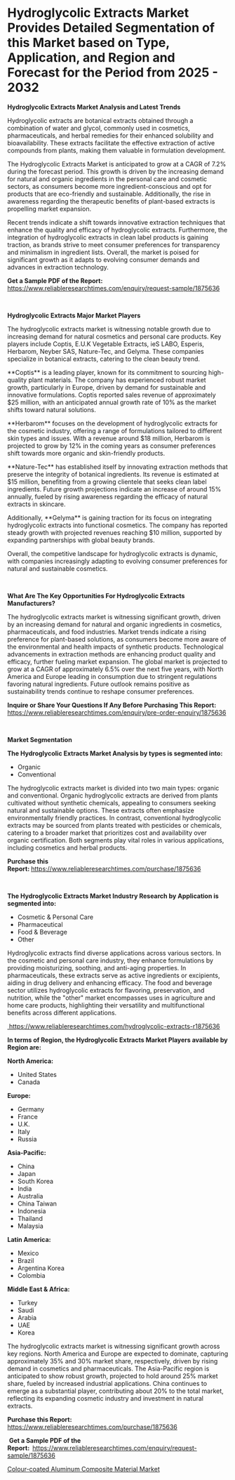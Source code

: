 <p><h1>Hydroglycolic Extracts Market Provides Detailed Segmentation of this Market based on Type, Application, and Region and Forecast for the Period from 2025 - 2032</h1></p><p><strong>Hydroglycolic Extracts Market Analysis and Latest Trends</strong></p>
<p><p>Hydroglycolic extracts are botanical extracts obtained through a combination of water and glycol, commonly used in cosmetics, pharmaceuticals, and herbal remedies for their enhanced solubility and bioavailability. These extracts facilitate the effective extraction of active compounds from plants, making them valuable in formulation development.</p><p>The Hydroglycolic Extracts Market is anticipated to grow at a CAGR of 7.2% during the forecast period. This growth is driven by the increasing demand for natural and organic ingredients in the personal care and cosmetic sectors, as consumers become more ingredient-conscious and opt for products that are eco-friendly and sustainable. Additionally, the rise in awareness regarding the therapeutic benefits of plant-based extracts is propelling market expansion.</p><p>Recent trends indicate a shift towards innovative extraction techniques that enhance the quality and efficacy of hydroglycolic extracts. Furthermore, the integration of hydroglycolic extracts in clean label products is gaining traction, as brands strive to meet consumer preferences for transparency and minimalism in ingredient lists. Overall, the market is poised for significant growth as it adapts to evolving consumer demands and advances in extraction technology.</p></p>
<p><strong>Get a Sample PDF of the Report:&nbsp;</strong> <a href="https://www.reliableresearchtimes.com/enquiry/request-sample/1875636?utm_campaign=3190&utm_medium=2&utm_source=Github&utm_content=ia&utm_term=03042025&utm_id=hydroglycolic-extracts">https://www.reliableresearchtimes.com/enquiry/request-sample/1875636</a></p>
<p>&nbsp;</p>
<p><strong>Hydroglycolic Extracts Major Market Players</strong></p>
<p><p>The hydroglycolic extracts market is witnessing notable growth due to increasing demand for natural cosmetics and personal care products. Key players include Coptis, E.U.K Vegetable Extracts, ieS LABO, Esperis, Herbarom, Neyber SAS, Nature-Tec, and Gelyma. These companies specialize in botanical extracts, catering to the clean beauty trend.</p><p>**Coptis** is a leading player, known for its commitment to sourcing high-quality plant materials. The company has experienced robust market growth, particularly in Europe, driven by demand for sustainable and innovative formulations. Coptis reported sales revenue of approximately $25 million, with an anticipated annual growth rate of 10% as the market shifts toward natural solutions.</p><p>**Herbarom** focuses on the development of hydroglycolic extracts for the cosmetic industry, offering a range of formulations tailored to different skin types and issues. With a revenue around $18 million, Herbarom is projected to grow by 12% in the coming years as consumer preferences shift towards more organic and skin-friendly products.</p><p>**Nature-Tec** has established itself by innovating extraction methods that preserve the integrity of botanical ingredients. Its revenue is estimated at $15 million, benefiting from a growing clientele that seeks clean label ingredients. Future growth projections indicate an increase of around 15% annually, fueled by rising awareness regarding the efficacy of natural extracts in skincare.</p><p>Additionally, **Gelyma** is gaining traction for its focus on integrating hydroglycolic extracts into functional cosmetics. The company has reported steady growth with projected revenues reaching $10 million, supported by expanding partnerships with global beauty brands.</p><p>Overall, the competitive landscape for hydroglycolic extracts is dynamic, with companies increasingly adapting to evolving consumer preferences for natural and sustainable cosmetics.</p></p>
<p>&nbsp;</p>
<p><strong>What Are The Key Opportunities For Hydroglycolic Extracts Manufacturers?</strong></p>
<p><p>The hydroglycolic extracts market is witnessing significant growth, driven by an increasing demand for natural and organic ingredients in cosmetics, pharmaceuticals, and food industries. Market trends indicate a rising preference for plant-based solutions, as consumers become more aware of the environmental and health impacts of synthetic products. Technological advancements in extraction methods are enhancing product quality and efficacy, further fueling market expansion. The global market is projected to grow at a CAGR of approximately 6.5% over the next five years, with North America and Europe leading in consumption due to stringent regulations favoring natural ingredients. Future outlook remains positive as sustainability trends continue to reshape consumer preferences.</p></p>
<p><strong>Inquire or Share Your Questions If Any Before Purchasing This Report:</strong> <a href="https://www.reliableresearchtimes.com/enquiry/pre-order-enquiry/1875636?utm_campaign=3190&utm_medium=2&utm_source=Github&utm_content=ia&utm_term=03042025&utm_id=hydroglycolic-extracts">https://www.reliableresearchtimes.com/enquiry/pre-order-enquiry/1875636</a></p>
<p>&nbsp;</p>
<p><strong>Market Segmentation</strong></p>
<p><strong>The Hydroglycolic Extracts Market Analysis by types is segmented into:</strong></p>
<p><ul><li>Organic</li><li>Conventional</li></ul></p>
<p><p>The hydroglycolic extracts market is divided into two main types: organic and conventional. Organic hydroglycolic extracts are derived from plants cultivated without synthetic chemicals, appealing to consumers seeking natural and sustainable options. These extracts often emphasize environmentally friendly practices. In contrast, conventional hydroglycolic extracts may be sourced from plants treated with pesticides or chemicals, catering to a broader market that prioritizes cost and availability over organic certification. Both segments play vital roles in various applications, including cosmetics and herbal products.</p></p>
<p><strong>Purchase this Report:&nbsp;</strong><a href="https://www.reliableresearchtimes.com/purchase/1875636?utm_campaign=3190&utm_medium=2&utm_source=Github&utm_content=ia&utm_term=03042025&utm_id=hydroglycolic-extracts">https://www.reliableresearchtimes.com/purchase/1875636</a></p>
<p>&nbsp;</p>
<p><strong>The Hydroglycolic Extracts Market Industry Research by Application is segmented into:</strong></p>
<p><ul><li>Cosmetic & Personal Care</li><li>Pharmaceutical</li><li>Food & Beverage</li><li>Other</li></ul></p>
<p><p>Hydroglycolic extracts find diverse applications across various sectors. In the cosmetic and personal care industry, they enhance formulations by providing moisturizing, soothing, and anti-aging properties. In pharmaceuticals, these extracts serve as active ingredients or excipients, aiding in drug delivery and enhancing efficacy. The food and beverage sector utilizes hydroglycolic extracts for flavoring, preservation, and nutrition, while the "other" market encompasses uses in agriculture and home care products, highlighting their versatility and multifunctional benefits across different applications.</p></p>
<p><a href="https://www.reliableresearchtimes.com/hydroglycolic-extracts-r1875636?utm_campaign=3190&utm_medium=2&utm_source=Github&utm_content=ia&utm_term=03042025&utm_id=hydroglycolic-extracts">&nbsp;https://www.reliableresearchtimes.com/hydroglycolic-extracts-r1875636</a></p>
<p><strong>In terms of Region, the Hydroglycolic Extracts Market Players available by Region are:</strong></p>
<p>
    <p> <strong> North America: </strong>
        <ul>
            <li>United States</li>
            <li>Canada</li>
        </ul>
        </p> 
    <p> <strong> Europe: </strong>
        <ul>
            <li>Germany</li>
            <li>France</li>
            <li>U.K.</li>
            <li>Italy</li>
            <li>Russia</li>
        </ul>
        </p> 
    <p> <strong> Asia-Pacific: </strong>
        <ul>
            <li>China</li>
            <li>Japan</li>
            <li>South Korea</li>
            <li>India</li>
            <li>Australia</li>
            <li>China Taiwan</li>
            <li>Indonesia</li>
            <li>Thailand</li>
            <li>Malaysia</li>
        </ul>
        </p> 
    <p> <strong> Latin America: </strong>
        <ul>
            <li>Mexico</li>
            <li>Brazil</li>
            <li>Argentina Korea</li>
            <li>Colombia</li>
        </ul>
        </p> 
    <p> <strong> Middle East & Africa: </strong>
        <ul>
            <li>Turkey</li>
            <li>Saudi</li>
            <li>Arabia</li>
            <li>UAE</li>
            <li>Korea</li>
        </ul>
    </p>
    </p>
<p><p>The hydroglycolic extracts market is witnessing significant growth across key regions. North America and Europe are expected to dominate, capturing approximately 35% and 30% market share, respectively, driven by rising demand in cosmetics and pharmaceuticals. The Asia-Pacific region is anticipated to show robust growth, projected to hold around 25% market share, fueled by increased industrial applications. China continues to emerge as a substantial player, contributing about 20% to the total market, reflecting its expanding cosmetic industry and investment in natural extracts.</p></p>
<p><strong>Purchase this Report: </strong><a href="https://www.reliableresearchtimes.com/purchase/1875636?utm_campaign=3190&utm_medium=2&utm_source=Github&utm_content=ia&utm_term=03042025&utm_id=hydroglycolic-extracts">https://www.reliableresearchtimes.com/purchase/1875636</a></p>
<p>&nbsp;<strong>Get a Sample PDF of the Report:&nbsp;&nbsp;</strong><a href="https://www.reliableresearchtimes.com/enquiry/request-sample/1875636?utm_campaign=3190&utm_medium=2&utm_source=Github&utm_content=ia&utm_term=03042025&utm_id=hydroglycolic-extracts">https://www.reliableresearchtimes.com/enquiry/request-sample/1875636</a></p>
<p><strong></strong></p>
<p><p><a href="https://github.com/krulicfidura/Market-Research-Report-List-1/blob/main/colour-coated-aluminum-composite-material-market.md?utm_campaign=3190&utm_medium=2&utm_source=Github&utm_content=ia&utm_term=03042025&utm_id=hydroglycolic-extracts">Colour-coated Aluminum Composite Material Market</a></p></p>
